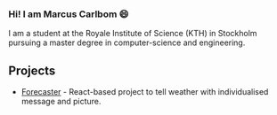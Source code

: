 ### Hi! I am Marcus Carlbom 😄
I am a student at the Royale Institute of Science (KTH) in Stockholm pursuing a master degree in computer-science and engineering.

## Projects
+ [Forecaster](https://github.com/Carl-Broman/Projektuppgift-i-introduktion-till-datalogi) - React-based project to tell weather with individualised message and picture.



